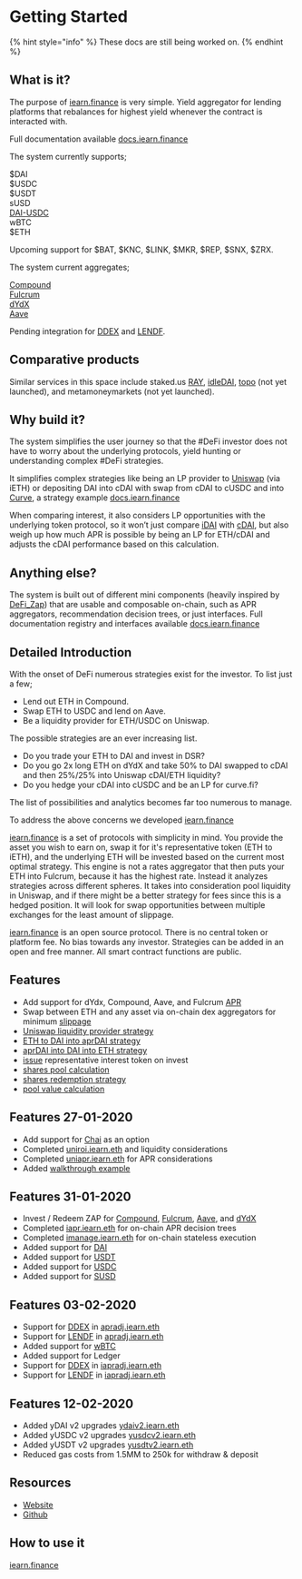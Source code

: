 # Getting Started

{% hint style="info" %}
These docs are still being worked on.
{% endhint %}

## What is it?

The purpose of [iearn.finance](https://iearn.finance) is very simple. Yield aggregator for lending platforms that rebalances for highest yield whenever the contract is interacted with.

Full documentation available [docs.iearn.finance](http://docs.iearn.finance/)

The system currently supports;

$DAI  
$USDC  
$USDT  
sUSD  
[DAI-USDC](https://www.curve.fi/)  
wBTC  
$ETH  

Upcoming support for $BAT, $KNC, $LINK, $MKR, $REP, $SNX, $ZRX.

The system current aggregates;

[Compound](http://compound.finance/)  
[Fulcrum](https://fulcrum.trade/)  
[dYdX](http://dydx.exchange/)  
[Aave](http://aave.com/)  

Pending integration for [DDEX](https://ddex.io/) and [LENDF](https://www.lendf.me/).

## Comparative products

Similar services in this space include staked.us [RAY](https://staked.us/v/robo-advisor-yield), [idleDAI](http://idle.finance/), [topo](https://topo.finance/) (not yet launched), and metamoneymarkets (not yet launched).

## Why build it?

The system simplifies the user journey so that the #DeFi investor does not have to worry about the underlying protocols, yield hunting or understanding complex #DeFi strategies.

It simplifies complex strategies like being an LP provider to [Uniswap](https://uniswap.io/) (via iETH) or depositing DAI into cDAI with swap from cDAI to cUSDC and into [Curve](https://www.curve.fi/), a strategy example [docs.iearn.finance](http://docs.iearn.finance/)

When comparing interest, it also considers LP opportunities with the underlying token protocol, so it won’t just compare [iDAI](https://fulcrum.trade/) with [cDAI](http://compound.finance/), but also weigh up how much APR is possible by being an LP for ETH/cDAI and adjusts the cDAI performance based on this calculation.

## Anything else?

The system is built out of different mini components (heavily inspired by [DeFi_Zap](https://defizap.com/)) that are usable and composable on-chain, such as APR aggregators, recommendation decision trees, or just interfaces. Full documentation registry and interfaces available [docs.iearn.finance](http://docs.iearn.finance/)

## Detailed Introduction

With the onset of DeFi numerous strategies exist for the investor. To list just a few;

* Lend out ETH in Compound.
* Swap ETH to USDC and lend on Aave.
* Be a liquidity provider for ETH/USDC on Uniswap.

The possible strategies are an ever increasing list.

* Do you trade your ETH to DAI and invest in DSR?
* Do you go 2x long ETH on dYdX and take 50% to DAI swapped to cDAI and then 25%/25% into Uniswap cDAI/ETH liquidity?
* Do you hedge your cDAI into cUSDC and be an LP for curve.fi?

The list of possibilities and analytics becomes far too numerous to manage.

To address the above concerns we developed [iearn.finance](https://iearn.finance)

[iearn.finance](https://iearn.finance) is a set of protocols with simplicity in mind. You provide the asset you wish to earn on, swap it for it's representative token (ETH to iETH), and the underlying ETH will be invested based on the current most optimal strategy. This engine is not a rates aggregator that then puts your ETH into Fulcrum, because it has the highest rate. Instead it analyzes strategies across different spheres. It takes into consideration pool liquidity in Uniswap, and if there might be a better strategy for fees since this is a hedged position. It will look for swap opportunities between multiple exchanges for the least amount of slippage.

[iearn.finance](https://iearn.finance) is an open source protocol. There is no central token or platform fee. No bias towards any investor. Strategies can be added in an open and free manner. All smart contract functions are public.

## Features

* Add support for dYdx, Compound, Aave, and Fulcrum [APR](https://github.com/iearn-finance/apr-oracle/blob/master/contracts/APROracle.sol)
* Swap between ETH and any asset via on-chain dex aggregators for minimum [slippage](https://github.com/iearn-finance/zap/blob/master/contracts/UniSwap_ETH_cDAI.sol)
* [Uniswap liquidity provider strategy](https://github.com/iearn-finance/zap/blob/master/contracts/UniSwap_ETH_cDAI.sol)
* [ETH to DAI into aprDAI strategy](https://github.com/iearn-finance/zap/blob/master/contracts/UniSwap_ETH_cDAI.sol)
* [aprDAI into DAI into ETH strategy](https://github.com/iearn-finance/zap/blob/master/contracts/UniSwap_ETH_cDAI.sol)
* [issue](https://github.com/iearn-finance/itoken/blob/master/contracts/IEther.sol) representative interest token on invest
* [shares pool calculation](https://github.com/iearn-finance/itoken/blob/master/contracts/IEther.sol)
* [shares redemption strategy](https://github.com/iearn-finance/itoken/blob/master/contracts/IEther.sol)
* [pool value calculation](https://github.com/iearn-finance/itoken/blob/master/contracts/IEther.sol)

## Features 27-01-2020

* Add support for [Chai](https://chai.money/) as an option
* Completed [uniroi.iearn.eth](https://etherscan.io/address/0xd04ca0ae1cd8085438fdd8c22a76246f315c2687#readContract) and liquidity considerations
* Completed [uniapr.iearn.eth](https://etherscan.io/address/0x4c70D89A4681b2151F56Dc2c3FD751aBb9CE3D95#readContract) for APR considerations
* Added [walkthrough example](https://docs.iearn.finance/walkthrough)

## Features 31-01-2020

* Invest / Redeem ZAP for [Compound](http://compound.finance), [Fulcrum](https://fulcrum.trade/), [Aave](http://aave.com/), and [dYdX](http://dydx.exchange/)
* Completed [iapr.iearn.eth](https://etherscan.io/address/0x9cad8ab10daa9af1a9d2b878541f41b697268eec#readContract) for on-chain APR decision trees
* Completed [imanage.iearn.eth](https://etherscan.io/address/0x318135fbd0b40d48fcef431ccdf6c7926450edfb#readContract) for on-chain stateless execution
* Added support for [DAI](https://etherscan.io/address/0x9d25057e62939d3408406975ad75ffe834da4cdd#readContract)
* Added support for [USDT](https://etherscan.io/address/0xa1787206d5b1bE0f432C4c4f96Dc4D1257A1Dd14)
* Added support for [USDC](https://etherscan.io/address/0xa2609b2b43ac0f5ebe27deb944d2a399c201e3da)
* Added support for [SUSD](https://etherscan.io/address/0x36324b8168f960A12a8fD01406C9C78143d41380)

## Features 03-02-2020

* Support for [DDEX](https://ddex.io/) in [apradj.iearn.eth](https://etherscan.io/address/0x0daea70A07883DDC4a0D9ECF7BcF550F92e9CDA6#code)
* Support for [LENDF](https://www.lendf.me/) in [apradj.iearn.eth](https://etherscan.io/address/0x0daea70A07883DDC4a0D9ECF7BcF550F92e9CDA6#code)
* Added support for [wBTC](https://etherscan.io/address/0x04ef8121ad039ff41d10029c91ea1694432514e9)
* Added support for Ledger
* Support for [DDEX](https://ddex.io/) in [iapradj.iearn.eth](https://etherscan.io/address/0xcD5F61c392B61F440991DEf98FF6Af07FC6900D4#readContract)
* Support for [LENDF](https://www.lendf.me/) in [iapradj.iearn.eth](https://etherscan.io/address/0xcD5F61c392B61F440991DEf98FF6Af07FC6900D4#readContract)

## Features 12-02-2020

* Added yDAI v2 upgrades [ydaiv2.iearn.eth](https://etherscan.io/address/0xF86D55A3C6d93E77977b5Ece9Ff66E45F98ee982#readContract)
* Added yUSDC v2 upgrades [yusdcv2.iearn.eth](https://etherscan.io/address/0xd6aD7a6750A7593E092a9B218d66C0A814a3436e)
* Added yUSDT v2 upgrades [yusdtv2.iearn.eth](https://etherscan.io/address/0x83f798e925BcD4017Eb265844FDDAbb448f1707D)
* Reduced gas costs from 1.5MM to 250k for withdraw & deposit

## Resources

* [Website](https://iearn.finance)
* [Github](https://github.com/iearn-finance)

## How to use it

[iearn.finance](https://iearn.finance)
